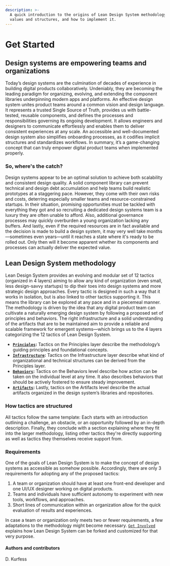 ```yaml
---
description: >-
  A quick introduction to the origins of Lean Design System methodology, its
  values and structures, and how to implement it.
---
```


# Get Started

## Design systems are empowering teams and organizations

Today’s design systems are the culmination of decades of experience in building digital products collaboratively. Undeniably, they are becoming the leading paradigm for organizing, evolving, and extending the component libraries underpinning modern apps and platforms. An effective design system unites product teams around a common vision and design language. It represents a trusted Single Source of Truth, provides us with battle-tested, reusable components, and defines the processes and responsibilities governing its ongoing development. It allows engineers and designers to communicate effortlessly and enables them to deliver consistent experiences at any scale. An accessible and well-documented design system also simplifies onboarding processes, as it codifies implicit structures and standardizes workflows. In summary, it’s a game-changing concept that can truly empower digital product teams when implemented properly.

### So, where's the catch?

Design systems appear to be an optimal solution to achieve both scalability and consistent design quality. A solid component library can prevent technical and design debt accumulation and help teams build realistic prototypes at a staggering pace. However, they come with their own risks and costs, deterring especially smaller teams and resource-constrained startups. In their situation, promising opportunities must be tackled with everything they got and so recruiting a dedicated design systems team is a luxury they are often unable to afford. Also, additional governance processes may quickly overburden a young organization lacking any buffers. And lastly, even if the required resources are in fact available and the decision is made to build a design system, it may very well take months—sometimes even years—until it reaches a state where it's ready to be rolled out. Only then will it become apparent whether its components and processes can actually deliver the expected value.

## Lean Design System methodology

Lean Design System provides an evolving and modular set of 12 tactics \(organized in 4 layers\) aiming to allow any kind of organization \(even small, less design-savvy startups\) to dip their toes into design systems and more strategic design approaches. Every tactic is designed in such a way that it works in isolation, but is also linked to other tactics supporting it. This means the library can be explored at any pace and in a piecemeal manner. The methodology is driven by the idea that any digital product team can cultivate a naturally emerging design system by following a proposed set of principles and behaviors. The right infrastructure and a solid understanding of the artifacts that are to be maintained aim to provide a reliable and scalable framework for emergent systems—which brings us to the 4 layers categorizing the 12 tactics of Lean Design System.

* [**`Principles`**](tactics/principles/)**:** Tactics on the Principles layer describe the methodology’s guiding principles and foundational concepts.
* [**`Infrastructure`**](tactics/infrastructure/)**:** Tactics on the Infrastructure layer describe what kind of organizational and technical structures can be derived from the Principles layer.
* [**`Behaviors`**](tactics/actions/)**:** Tactics on the Behaviors level describe how action can be taken on the individual level at any time. It also describes behaviors that should be actively fostered to ensure steady improvement.
* [**`Artifacts`**](tactics/artifacts/)**:** Lastly, tactics on the Artifacts level describe the actual artifacts organized in the design system’s libraries and repositories.

### How tactics are structured

All tactics follow the same template: Each starts with an introduction outlining a challenge, an obstacle, or an opportunity followed by an in-depth description. Finally, they conclude with a section explaining where they fit into the larger methodology, listing other tactics they're directly supporting as well as tactics they themselves receive support from.

### Requirements

One of the goals of Lean Design System is to make the concept of design systems as accessible as somehow possible. Accordingly, there are only 3 requirements for adopting any of the proposed tactics:

1. A team or organization should have at least one front-end developer and one UI/UX designer working on digital products.
2. Teams and individuals have sufficient autonomy to experiment with new tools, workflows, and approaches.
3. Short lines of communication within an organization allow for the quick evaluation of results and experiences.

In case a team or organization only meets two or fewer requirements, a few adaptations to the methodology might become necessary. [`Get Involved`](contribute-1/contribute.md) explains how Lean Design System can be forked and customized for that very purpose.



#### Authors and contributors

D. Kurfess

